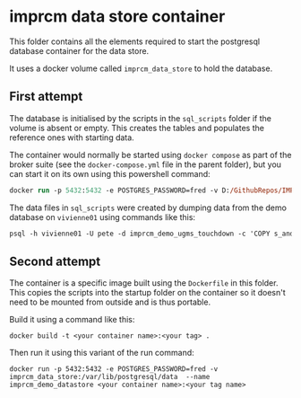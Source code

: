 # imprcm data store container

This folder contains all the elements required to start the postgresql database container for the data store.

It uses a docker volume called `imprcm_data_store` to hold the database.


## First attempt
The database is initialised by the scripts in the `sql_scripts` folder if the volume is absent or empty. This creates the tables and populates the reference ones with starting data.

The container would normally be started using `docker compose` as part of the broker suite (see the `docker-compose.yml` file in the parent folder), but you can start it on its own using this powershell command:

```ps
docker run -p 5432:5432 -e POSTGRES_PASSWORD=fred -v D:/GithubRepos/IMPRCM/broker/docker_compose_demo/broker_app/data_store/sql_scripts:/docker-entrypoint-initdb.d -v imprcm_data_store:/var/lib/postgresql/data  --name imprcm_demo_datastore postgres
```

The data files in `sql_scripts` were created by dumping data from the demo database on `vivienne01` using commands like this:

```ps
psql -h vivienne01 -U pete -d imprcm_demo_ugms_touchdown -c 'COPY s_and_c_reference TO  stdout' | Out-file 's_and_c_reference.txt' -encoding ASCII
```



## Second attempt
The container is a specific image built using the `Dockerfile` in this folder. This copies the scripts into the startup folder on the container so it doesn't need to be mounted from outside and is thus portable.

Build it using a command like this:

```PS
docker build -t <your container name>:<your tag> .
```

Then run it using this variant of the run command:

```PS
docker run -p 5432:5432 -e POSTGRES_PASSWORD=fred -v imprcm_data_store:/var/lib/postgresql/data  --name imprcm_demo_datastore <your container name>:<your tag name>
```
